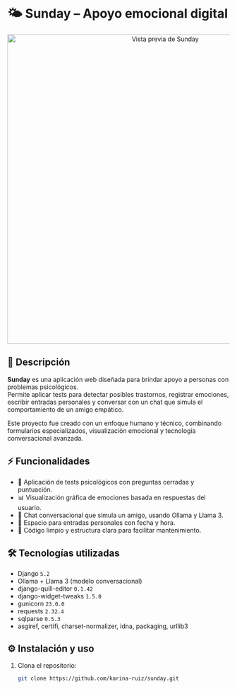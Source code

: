 # 🌤️ Sunday – Apoyo emocional digital

<p align="center">
  <img src="./assets/imagen-de-calculadora.png" alt="Vista previa de Sunday" width="700"/>
</p>

## 📌 Descripción
**Sunday** es una aplicación web diseñada para brindar apoyo a personas con problemas psicológicos.  
Permite aplicar tests para detectar posibles trastornos, registrar emociones, escribir entradas personales y conversar con un chat que simula el comportamiento de un amigo empático.

Este proyecto fue creado con un enfoque humano y técnico, combinando formularios especializados, visualización emocional y tecnología conversacional avanzada.

## ⚡ Funcionalidades
- 🧠 Aplicación de tests psicológicos con preguntas cerradas y puntuación.
- 📊 Visualización gráfica de emociones basada en respuestas del usuario.
- 💬 Chat conversacional que simula un amigo, usando Ollama y Llama 3.
- 📝 Espacio para entradas personales con fecha y hora.
- 🧼 Código limpio y estructura clara para facilitar mantenimiento.

## 🛠️ Tecnologías utilizadas
- Django `5.2`
- Ollama + Llama 3 (modelo conversacional)
- django-quill-editor `0.1.42`
- django-widget-tweaks `1.5.0`
- gunicorn `23.0.0`
- requests `2.32.4`
- sqlparse `0.5.3`
- asgiref, certifi, charset-normalizer, idna, packaging, urllib3

## ⚙️ Instalación y uso
1. Clona el repositorio:  
   ```bash
   git clone https://github.com/karina-ruiz/sunday.git

